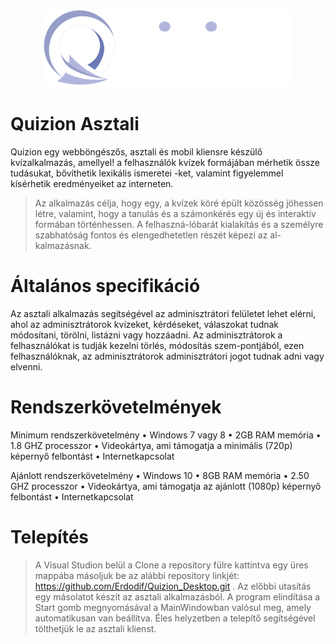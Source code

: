 
<p align="center"><img src="Projekt/Images/quizion_logo.png" width="400"></p>

# Quizion Asztali


Quizion egy webböngészős, asztali és mobil kliensre készülő kvízalkalmazás, amellyel!
a felhasználók kvízek formájában mérhetik össze tudásukat, bővíthetik lexikális ismeretei
-ket, valamint figyelemmel kísérhetik eredményeiket az interneten.

>Az alkalmazás célja, hogy egy, a kvízek köré épült közösség jöhessen létre, valamint, hogy a tanulás és a számonkérés egy új és interaktív formában történhessen. A felhaszná-lóbarát kialakítás és a személyre szabhatóság fontos és elengedhetetlen részét képezi az al-kalmazásnak.

# Általános specifikáció
Az asztali alkalmazás segítségével az adminisztrátori felületet lehet elérni, ahol az adminisztrátorok kvízeket, kérdéseket, válaszokat tudnak módosítani, törölni, listázni vagy hozzáadni. Az adminisztrátorok a felhasználókat is tudják kezelni törlés, módosítás szem-pontjából, ezen felhasználóknak, az adminisztrátorok adminisztrátori jogot tudnak adni vagy elvenni.


# Rendszerkövetelmények
Minimum rendszerkövetelmény
•	Windows 7 vagy 8
•	2GB RAM memória
•	1.8 GHZ processzor
•	Videokártya, ami támogatja a minimális (720p) képernyő felbontást
•	Internetkapcsolat

Ajánlott rendszerkövetelmény
•	Windows 10
•	8GB RAM memória
•	2.50 GHZ processzor
•	Videokártya, ami támogatja az ajánlott (1080p) képernyő felbontást
•	Internetkapcsolat


# Telepítés

>A Visual Studion belül a Clone a repository fülre kattintva egy üres mappába másoljuk be az alábbi repository linkjét: https://github.com/Erdodif/Quizion_Desktop.git . Az előbbi utasítás egy másolatot készít az asztali alkalmazásból. A program elindítása a Start gomb megnyomásával a MainWindowban valósul meg, amely automatikusan van beállítva. Éles helyzetben a telepítő segítségével tölthetjük le az asztali klienst.


